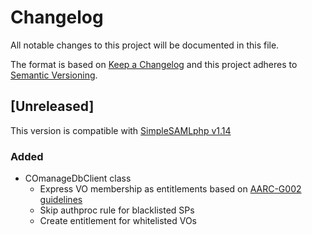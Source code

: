# Changelog

All notable changes to this project will be documented in this file.

The format is based on [Keep a Changelog](https://keepachangelog.com/en/1.0.0/)
and this project adheres to [Semantic Versioning](https://semver.org/spec/v2.0.0.html).

## [Unreleased]

This version is compatible with [SimpleSAMLphp v1.14](https://simplesamlphp.org/docs/1.14/simplesamlphp-changelog)

### Added

- COmanageDbClient class
  - Express VO membership as entitlements based on [AARC-G002 guidelines](https://aarc-project.eu/guidelines/aarc-g002/)
  - Skip authproc rule for blacklisted SPs
  - Create entitlement for whitelisted VOs
